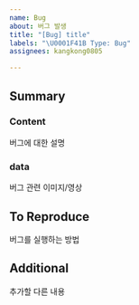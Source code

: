 ```yaml
---
name: Bug
about: 버그 발생
title: "[Bug] title"
labels: "\U0001F41B Type: Bug"
assignees: kangkong0805

---
```


## Summary
### Content
버그에 대한 설명

### data
버그 관련 이미지/영상

## To Reproduce
버그를 실행하는 방법

## Additional
추가할 다른 내용
